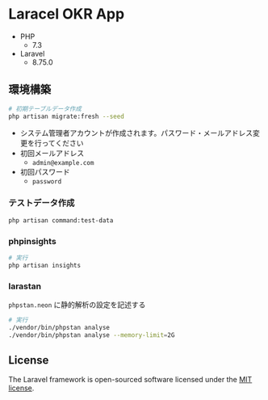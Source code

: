 # Laracel OKR App

- PHP
    - 7.3
- Laravel
    - 8.75.0

## 環境構築

```sh
# 初期テーブルデータ作成
php artisan migrate:fresh --seed
```

- システム管理者アカウントが作成されます。パスワード・メールアドレス変更を行ってください
- 初回メールアドレス
  - `admin@example.com`
- 初回パスワード
  - `password`

### テストデータ作成

```sh
php artisan command:test-data
```

### phpinsights

```sh
# 実行
php artisan insights
```

### larastan

`phpstan.neon` に静的解析の設定を記述する

```sh
# 実行
./vendor/bin/phpstan analyse
./vendor/bin/phpstan analyse --memory-limit=2G
```

## License

The Laravel framework is open-sourced software licensed under the [MIT license](https://opensource.org/licenses/MIT).
